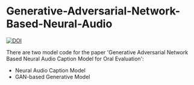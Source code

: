 # Generative-Adversarial-Network-Based-Neural-Audio
 [![DOI](https://zenodo.org/badge/DOI/10.5281/zenodo.3633557.svg)](https://doi.org/10.5281/zenodo.3633557)

There are two model code for the paper 'Generative Adversarial Network Based Neural Audio Caption Model for Oral Evaluation':
* Neural Audio Caption Model
* GAN-based Generative Model
